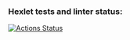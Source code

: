 ### Hexlet tests and linter status:
[![Actions Status](https://github.com/sweetsk8er/frontend-project-44/workflows/hexlet-check/badge.svg)](https://github.com/sweetsk8er/frontend-project-44/actions)
